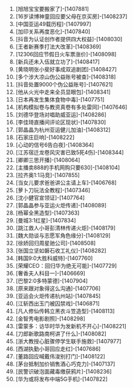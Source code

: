 
1. [旭旭宝宝要搬家了]-[1407881]
1. [16岁读博神童回应要父母在京买房]-[1408237]
1. [中国亚运49载历程]-[1407997]
1. [加印关系再度恶化]-[1407840]
1. [抖音为认证创作者提供四大权益]-[1408030]
1. [王者新赛季打法大改革]-[1408369]
1. [12306回应节假日火车票涨价]-[1408098]
1. [新兵还未入伍就立功了]-[1408417]
1. [黄晓明张小斐好事成双追剧团]-[1408427]
1. [多个涉大凉山伪公益账号被查]-[1408318]
1. [抖音处置9000个伪公益账号]-[1407621]
1. [他从火光中走来全员显眼包]-[1408341]
1. [日本再发生集体食物中毒]-[1407751]
1. [机构模拟卷与教资真卷有多处雷同]-[1407646]
1. [刘德华登场对唱助威亚运]-[1408286]
1. [李佳琦直播间评论区现状]-[1407830]
1. [郭晶晶为杭州亚运健儿加油]-[1408312]
1. [石家庄巨响]-[1408222]
1. [心动的信号6告白夜]-[1408364]
1. [江苏宿迁龙卷风灾害已致5死4伤]-[1408344]
1. [卿卿三思开播]-[1408064]
1. [主播卖888的手机网购只要630]-[1408104]
1. [拉齐奥1:1马竞]-[1407855]
1. [当女儿要求爸爸讲公主请上车]-[1406768]
1. [萝卜刀玩法全教程]-[1407346]
1. [沈小健官宣领证]-[1407764]
1. [郭晶晶参与亚运火炬传递]-[1408089]
1. [杨幂全黑造型]-[1407363]
1. [曼城3:1红星]-[1407834]
1. [跳江救人小哥彭清林传递火炬]-[1408179]
1. [魏大勋谈与志愿军角色缘分]-[1408129]
1. [徐娇回归周星驰公司]-[1408508]
1. [张国立坚如磐石收工礼仪]-[1408282]
1. [韩国9:0大胜科威特]-[1407760]
1. [荣耀CEO：回归华为绝无可能]-[1407729]
1. [奢香夫人科目一]-[1406669]
1. [巴黎2:0多特蒙德]-[1407904]
1. [原来跟对象得这么沟通]-[1407706]
1. [亚运会火炬传递杭州站]-[1407845]
1. [江斩西出玉门被囚禁戏]-[1406871]
1. [凡人修仙传韩立黑衣斗笠造型]-[1408113]
1. [金智秀电影剧照]-[1408298]
1. [雷蒙多：访华时华为发新机不开心]-[1408221]
1. [刀郎新歌路南柯讲了什么]-[1408082]
1. [浙大教授心脏骤停学生联手施救]-[1407977]
1. [西湖执勤小哥回应走红]-[1407686]
1. [董路回应喊戴伟浚别打门]-[1408122]
1. [茅台抵制加价销售酒心巧克力]-[1407137]
1. [民警识破泡面藏毒缴获鸦片]-[1408236]
1. [华为或将发布中端5G手机]-[1407822]